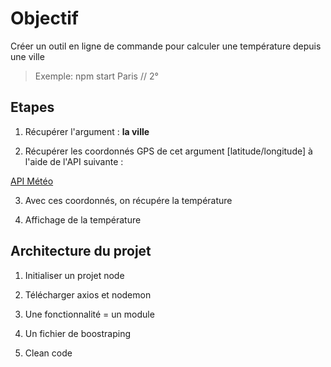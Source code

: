 # Objectif

Créer un outil en ligne de commande pour calculer une température depuis une ville

> Exemple: npm start Paris // 2°

## Etapes

1. Récupérer l'argument : **la ville**

2. Récupérer les coordonnés GPS de cet argument [latitude/longitude] à l'aide de l'API suivante :

[API Météo](https://openweathermap.org/api)

3. Avec ces coordonnés, on récupére la température

4. Affichage de la température

## Architecture du projet

1. Initialiser un projet node

2. Télécharger axios et nodemon

3. Une fonctionnalité = un module

4. Un fichier de boostraping

5. Clean code
